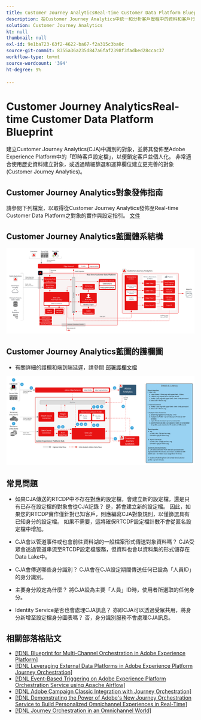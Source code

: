 ```yaml
---
title: Customer Journey AnalyticsReal-time Customer Data Platform Blueprint
description: 在Customer Journey Analytics中統一和分析客戶歷程中的資料和客戶行為，從CJA發佈受眾到RTCDP
solution: Customer Journey Analytics
kt: null
thumbnail: null
exl-id: 9e1ba723-63f2-4622-ba67-f2a315c3ba0c
source-git-commit: 8355a36a235d847a6faf2398f3fadbed28ccac37
workflow-type: tm+mt
source-wordcount: '394'
ht-degree: 9%

---
```


# Customer Journey AnalyticsReal-time Customer Data Platform Blueprint

建立Customer Journey Analytics(CJA)中識別的對象，並將其發佈至Adobe Experience Platform中的「即時客戶設定檔」，以便鎖定客戶並個人化。 非常適合使用歷史資料建立對象，或透過精細篩選和運算欄位建立更完善的對象(Customer Journey Analytics)。

## Customer Journey Analytics對象發佈指南

請參閱下列檔案，以取得從Customer Journey Analytics發佈至Real-time Customer Data Platform之對象的實作與設定指引。 [文件](https://experienceleague.adobe.com/docs/analytics-platform/using/cja-components/audiences/publish.html)

## Customer Journey Analytics藍圖體系結構

![架構圖](assets/CJA_RTCDP.svg)

## Customer Journey Analytics藍圖的護欄圖

* 有關詳細的護欄和端到端延遲，請參閱 [部署護欄文檔](../experience-platform/deployment/guardrails.md)

![護欄圖](../experience-platform/assets/CJA_guardrails.svg)

## 常見問題

* 如果CJA傳送的RTCDP中不存在對應的設定檔，會建立新的設定檔，還是只有已存在設定檔的對象會從CJA記錄？ 是，將會建立新的設定檔。 因此，如果您的RTCDP實作僅針對已知客戶，則應編寫CJA對象規則，以僅篩選具有已知身分的設定檔。 如果不需要，這將確保RTCDP設定檔計數不會從匿名設定檔中增加。

* CJA會以管道事件或也會前往資料湖的一般檔案形式傳送對象資料嗎？ CJA受眾會透過管道串流至RTCDP設定檔服務，但資料也會以資料集的形式儲存在Data Lake中。

* CJA會傳送哪些身分識別？ CJA會在CJA設定期間傳送任何已設為「人員ID」的身分識別。

* 主要身分設定為什麼？ 將CJA設為主要「人員」ID時，使用者所選取的任何身分。

* Identity Service是否也會處理CJA訊息？ 亦即CJA可以透過受眾共用，將身分新增至設定檔身分圖表嗎？ 否，身分識別服務不會處理CJA訊息。

## 相關部落格貼文

* [[!DNL Blueprint for Multi-Channel Orchestration in Adobe Experience Platform]](https://medium.com/adobetech/blueprint-for-multi-channel-orchestration-in-adobe-experience-platform-c68317e94184)
* [[!DNL Leveraging External Data Platforms in Adobe Experience Platform Journey Orchestration]](https://medium.com/adobetech/leveraging-external-data-platforms-in-adobe-experience-platform-journey-orchestration-54fc6134fe17)
* [[!DNL Event-Based Triggering on Adobe Experience Platform Orchestration Service using Apache Airflow]](https://medium.com/adobetech/event-based-triggering-on-adobe-experience-platform-orchestration-service-using-apache-airflow-8607b28251f1)
* [[!DNL Adobe Campaign Classic Integration with Journey Orchestration]](https://medium.com/adobetech/adobe-campaign-classic-integration-with-journey-orchestration-ae577653281)
* [[!DNL Demonstrating the Power of Adobe's New Journey Orchestration Service to Build Personalized Omnichannel Experiences in Real-Time]](https://medium.com/adobetech/demonstrating-the-power-of-adobes-new-journey-orchestration-service-to-build-personalized-aa60d88cd34)
* [[!DNL Journey Orchestration in an Omnichannel World]](https://medium.com/adobetech/journey-orchestration-in-an-omnichannel-world-3a2d32d556d9)
